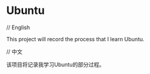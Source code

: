 # Ubuntu

// English

This project will record the process that I learn Ubuntu.


// 中文

该项目将记录我学习Ubuntu的部分过程。
